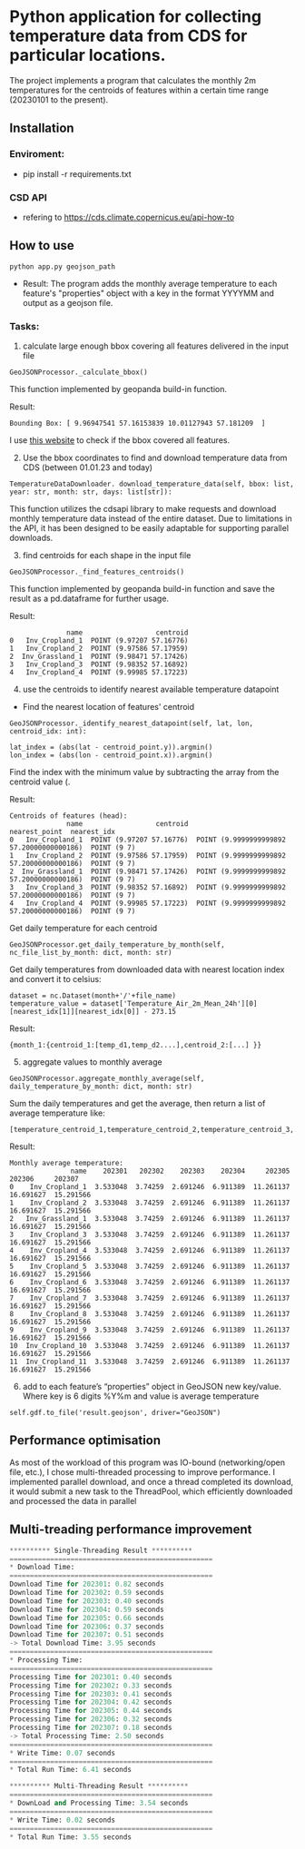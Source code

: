 # Python application for collecting temperature data from CDS for particular locations.

The project implements a program that calculates the monthly 2m temperatures for the centroids of features within a certain time range (20230101 to the present).

## Installation

### Enviroment:

- pip install -r requirements.txt
### CSD API
- refering to https://cds.climate.copernicus.eu/api-how-to

## How to use

```
python app.py geojson_path
```

- Result: The program adds the monthly average temperature to each feature's "properties" object with a key in the format YYYYMM and output as a geojson file.

### Tasks:

1. calculate large enough bbox covering all features delivered in the input file
``` 
GeoJSONProcessor._calculate_bbox()
```
This function implemented by geopanda build-in function.

Result: 
```
Bounding Box: [ 9.96947541 57.16153839 10.01127943 57.181209  ]
```

I use [this website](https://geojson.io/#map=14.46/57.17138/9.99038) to check if the bbox covered all features.


2. Use the bbox coordinates to find and download temperature data from CDS (between
01.01.23 and today)

```
TemperatureDataDownloader. download_temperature_data(self, bbox: list, year: str, month: str, days: list[str]):
```
This function utilizes the cdsapi library to make requests and download monthly temperature data instead of the entire dataset. Due to limitations in the API, it has been designed to be easily adaptable for supporting parallel downloads.

3. find centroids for each shape in the input file
```
GeoJSONProcessor._find_features_centroids()
```
This function implemented by geopanda build-in function and save the result as a pd.dataframe for further usage.

Result:
```
              name                  centroid   
0   Inv_Cropland_1  POINT (9.97207 57.16776)
1   Inv_Cropland_2  POINT (9.97586 57.17959)
2  Inv_Grassland_1  POINT (9.98471 57.17426)
3   Inv_Cropland_3  POINT (9.98352 57.16892)
4   Inv_Cropland_4  POINT (9.99985 57.17223)
```

4. use the centroids to identify nearest available temperature datapoint
- Find the nearest location of features' centroid
```
GeoJSONProcessor._identify_nearest_datapoint(self, lat, lon, centroid_idx: int): 

lat_index = (abs(lat - centroid_point.y)).argmin()
lon_index = (abs(lon - centroid_point.x)).argmin()
```

Find the index with the minimum value by subtracting the array from the centroid value (.

Result:
```
Centroids of features (head): 
              name                  centroid                              nearest_point  nearest_idx
0   Inv_Cropland_1  POINT (9.97207 57.16776)  POINT (9.9999999999892 57.20000000000186)  POINT (9 7)
1   Inv_Cropland_2  POINT (9.97586 57.17959)  POINT (9.9999999999892 57.20000000000186)  POINT (9 7)
2  Inv_Grassland_1  POINT (9.98471 57.17426)  POINT (9.9999999999892 57.20000000000186)  POINT (9 7)
3   Inv_Cropland_3  POINT (9.98352 57.16892)  POINT (9.9999999999892 57.20000000000186)  POINT (9 7)
4   Inv_Cropland_4  POINT (9.99985 57.17223)  POINT (9.9999999999892 57.20000000000186)  POINT (9 7)
```
Get daily temperature for each centroid
```
GeoJSONProcessor.get_daily_temperature_by_month(self, nc_file_list_by_month: dict, month: str)
```
Get daily temperatures from downloaded data with nearest location index and convert it to celsius:

```
dataset = nc.Dataset(month+'/'+file_name)
temperature_value = dataset['Temperature_Air_2m_Mean_24h'][0][nearest_idx[1]][nearest_idx[0]] - 273.15
```
Result: 
```
{month_1:{centroid_1:[temp_d1,temp_d2....],centroid_2:[...] }}
```
5. aggregate values to monthly average
```
GeoJSONProcessor.aggregate_monthly_average(self, daily_temperature_by_month: dict, month: str)

```
Sum the daily temperatures and get the average, then return a list of average temperature like:

```
[temperature_centroid_1,temperature_centroid_2,temperature_centroid_3,...]
```
Result:
```
Monthly average temperature: 
               name    202301   202302    202303    202304     202305     202306     202307
0    Inv_Cropland_1  3.533048  3.74259  2.691246  6.911389  11.261137  16.691627  15.291566
1    Inv_Cropland_2  3.533048  3.74259  2.691246  6.911389  11.261137  16.691627  15.291566
2   Inv_Grassland_1  3.533048  3.74259  2.691246  6.911389  11.261137  16.691627  15.291566
3    Inv_Cropland_3  3.533048  3.74259  2.691246  6.911389  11.261137  16.691627  15.291566
4    Inv_Cropland_4  3.533048  3.74259  2.691246  6.911389  11.261137  16.691627  15.291566
5    Inv_Cropland_5  3.533048  3.74259  2.691246  6.911389  11.261137  16.691627  15.291566
6    Inv_Cropland_6  3.533048  3.74259  2.691246  6.911389  11.261137  16.691627  15.291566
7    Inv_Cropland_7  3.533048  3.74259  2.691246  6.911389  11.261137  16.691627  15.291566
8    Inv_Cropland_8  3.533048  3.74259  2.691246  6.911389  11.261137  16.691627  15.291566
9    Inv_Cropland_9  3.533048  3.74259  2.691246  6.911389  11.261137  16.691627  15.291566
10  Inv_Cropland_10  3.533048  3.74259  2.691246  6.911389  11.261137  16.691627  15.291566
11  Inv_Cropland_11  3.533048  3.74259  2.691246  6.911389  11.261137  16.691627  15.291566
```

6. add to each feature’s “properties” object in GeoJSON new key/value. Where key is 6
digits %Y%m and value is average temperature
```
self.gdf.to_file('result.geojson', driver="GeoJSON")  
```

## Performance optimisation
As most of the workload of this program was IO-bound (networking/open file, etc.), I chose multi-threaded processing to improve performance. I implemented parallel download, and once a thread completed its download, it would submit a new task to the ThreadPool, which efficiently downloaded and processed the data in parallel
## Multi-treading performance improvement

```python
********** Single-Threading Result **********
==================================================
* Download Time:
==================================================
Download Time for 202301: 0.82 seconds
Download Time for 202302: 0.59 seconds
Download Time for 202303: 0.40 seconds
Download Time for 202304: 0.59 seconds
Download Time for 202305: 0.66 seconds
Download Time for 202306: 0.37 seconds
Download Time for 202307: 0.51 seconds
-> Total Download Time: 3.95 seconds
==================================================
* Processing Time:
==================================================
Processing Time for 202301: 0.40 seconds
Processing Time for 202302: 0.33 seconds
Processing Time for 202303: 0.41 seconds
Processing Time for 202304: 0.42 seconds
Processing Time for 202305: 0.44 seconds
Processing Time for 202306: 0.32 seconds
Processing Time for 202307: 0.18 seconds
-> Total Processing Time: 2.50 seconds
==================================================
* Write Time: 0.07 seconds
==================================================
* Total Run Time: 6.41 seconds 

********** Multi-Threading Result **********
==================================================
* DownLoad and Processing Time: 3.54 seconds
==================================================
* Write Time: 0.02 seconds
==================================================
* Total Run Time: 3.55 seconds

